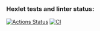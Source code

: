 ### Hexlet tests and linter status:
[![Actions Status](https://github.com/Houssse/docker-project-74/actions/workflows/hexlet-check.yml/badge.svg)](https://github.com/Houssse/docker-project-74/actions)
[![CI](https://github.com/Houssse/docker-project-74/actions/workflows/push.yml/badge.svg)](https://github.com/<ваш-github-логин>/<репозиторий>/actions)